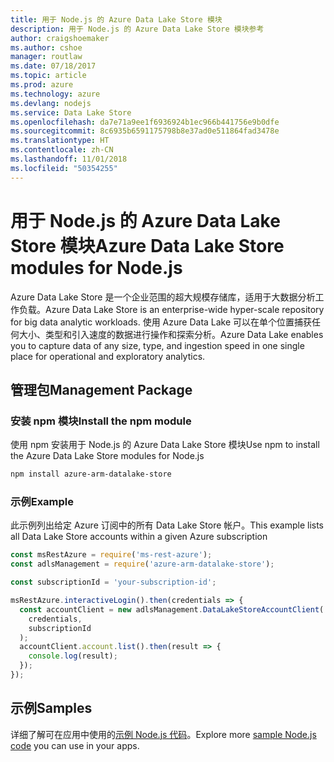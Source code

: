 ```yaml
---
title: 用于 Node.js 的 Azure Data Lake Store 模块
description: 用于 Node.js 的 Azure Data Lake Store 模块参考
author: craigshoemaker
ms.author: cshoe
manager: routlaw
ms.date: 07/18/2017
ms.topic: article
ms.prod: azure
ms.technology: azure
ms.devlang: nodejs
ms.service: Data Lake Store
ms.openlocfilehash: da7e71a9ee1f6936924b1ec966b441756e9b0dfe
ms.sourcegitcommit: 8c6935b6591175798b8e37ad0e511864fad3478e
ms.translationtype: HT
ms.contentlocale: zh-CN
ms.lasthandoff: 11/01/2018
ms.locfileid: "50354255"
---
```

# <a name="azure-data-lake-store-modules-for-nodejs"></a><span data-ttu-id="8f817-103">用于 Node.js 的 Azure Data Lake Store 模块</span><span class="sxs-lookup"><span data-stu-id="8f817-103">Azure Data Lake Store modules for Node.js</span></span>

<span data-ttu-id="8f817-104">Azure Data Lake Store 是一个企业范围的超大规模存储库，适用于大数据分析工作负载。</span><span class="sxs-lookup"><span data-stu-id="8f817-104">Azure Data Lake Store is an enterprise-wide hyper-scale repository for big data analytic workloads.</span></span> <span data-ttu-id="8f817-105">使用 Azure Data Lake 可以在单个位置捕获任何大小、类型和引入速度的数据进行操作和探索分析。</span><span class="sxs-lookup"><span data-stu-id="8f817-105">Azure Data Lake enables you to capture data of any size, type, and ingestion speed in one single place for operational and exploratory analytics.</span></span>

## <a name="management-package"></a><span data-ttu-id="8f817-106">管理包</span><span class="sxs-lookup"><span data-stu-id="8f817-106">Management Package</span></span>

### <a name="install-the-npm-module"></a><span data-ttu-id="8f817-107">安装 npm 模块</span><span class="sxs-lookup"><span data-stu-id="8f817-107">Install the npm module</span></span>

<span data-ttu-id="8f817-108">使用 npm 安装用于 Node.js 的 Azure Data Lake Store 模块</span><span class="sxs-lookup"><span data-stu-id="8f817-108">Use npm to install the Azure Data Lake Store modules for Node.js</span></span>

```bash
npm install azure-arm-datalake-store
```

### <a name="example"></a><span data-ttu-id="8f817-109">示例</span><span class="sxs-lookup"><span data-stu-id="8f817-109">Example</span></span>

<span data-ttu-id="8f817-110">此示例列出给定 Azure 订阅中的所有 Data Lake Store 帐户。</span><span class="sxs-lookup"><span data-stu-id="8f817-110">This example lists all Data Lake Store accounts within a given Azure subscription</span></span>

```javascript
const msRestAzure = require('ms-rest-azure');
const adlsManagement = require('azure-arm-datalake-store');

const subscriptionId = 'your-subscription-id';

msRestAzure.interactiveLogin().then(credentials => {
  const accountClient = new adlsManagement.DataLakeStoreAccountClient(
    credentials,
    subscriptionId
  );
  accountClient.account.list().then(result => {
    console.log(result);
  });
});
```

## <a name="samples"></a><span data-ttu-id="8f817-111">示例</span><span class="sxs-lookup"><span data-stu-id="8f817-111">Samples</span></span>

<span data-ttu-id="8f817-112">详细了解可在应用中使用的[示例 Node.js 代码](https://azure.microsoft.com/resources/samples/?platform=nodejs)。</span><span class="sxs-lookup"><span data-stu-id="8f817-112">Explore more [sample Node.js code](https://azure.microsoft.com/resources/samples/?platform=nodejs) you can use in your apps.</span></span>
